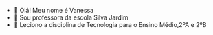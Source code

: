 - 👋 Olá! Meu nome é Vanessa
- 👀 Sou professora da escola Silva Jardim
- 🌱 Leciono a disciplina de Tecnologia para o Ensino Médio,2ºA e 2ºB 
